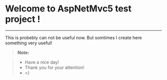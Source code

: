 
Welcome to AspNetMvc5 test project !
==================
----------
This is probebly can not be useful now. But somtimes I create here something very useful!

> **Note:**

> - Have a nice day!
> - Thank you for your attention!
> - =)
> 